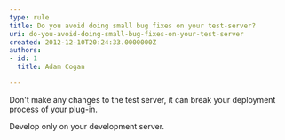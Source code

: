 ```yaml
---
type: rule
title: Do you avoid doing small bug fixes on your test-server?
uri: do-you-avoid-doing-small-bug-fixes-on-your-test-server
created: 2012-12-10T20:24:33.0000000Z
authors:
- id: 1
  title: Adam Cogan

---
```


Don't make any changes to the test server, it can break your deployment process           of your plug-in.

Develop only on your development server.
